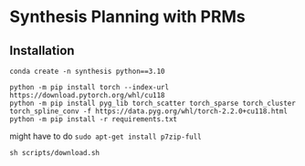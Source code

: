 # Synthesis Planning with PRMs

## Installation

`conda create -n synthesis python==3.10`

```shell
python -m pip install torch --index-url https://download.pytorch.org/whl/cu118
python -m pip install pyg_lib torch_scatter torch_sparse torch_cluster torch_spline_conv -f https://data.pyg.org/whl/torch-2.2.0+cu118.html
python -m pip install -r requirements.txt
```

might have to do `sudo apt-get install p7zip-full`

`sh scripts/download.sh`